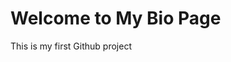 <!DOCTYPE html>
<html lang="en">
  <head>
    <mets charset="utf-8">
    <meta name="viewport" content="width=device-width, initial-scale=1.0">
    <title>My Bio Page</title>
  </head>
  <body>
    <h1>Welcome to My Bio Page</h1>
    <summary>
    <p>This is my first Github project</p>
    </summary>
  </body>
</html>